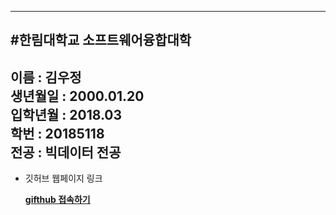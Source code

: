 ---
#한림대학교 소프트웨어융합대학
-
이름 : 김우정   
생년월일 : 2000.01.20   
입학년월 : 2018.03   
학번 : 20185118   
전공 : 빅데이터 전공   
-

   
* 깃허브 웹페이지 링크
  
  <a href="https://github.com/rladnwjdsla" target="_blank"><strong>gifthub 접속하기</strong></a>
  
